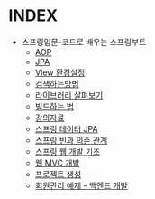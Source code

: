 # INDEX

- 스프링입문-코드로 배우는 스프링부트
    - [AOP](https://github.com/LeeJun1118/TIL/blob/main/spring/%EA%B9%80%EC%98%81%ED%95%9C%EB%8B%98%EA%B0%95%EC%9D%98/%EC%8A%A4%ED%94%84%EB%A7%81%EC%9E%85%EB%AC%B8-%EC%BD%94%EB%93%9C%EB%A1%9C%EB%B0%B0%EC%9A%B0%EB%8A%94%EC%8A%A4%ED%94%84%EB%A7%81%EB%B6%80%ED%8A%B8/AOP.md)
    - [JPA](https://github.com/LeeJun1118/TIL/blob/main/spring/%EA%B9%80%EC%98%81%ED%95%9C%EB%8B%98%EA%B0%95%EC%9D%98/%EC%8A%A4%ED%94%84%EB%A7%81%EC%9E%85%EB%AC%B8-%EC%BD%94%EB%93%9C%EB%A1%9C%EB%B0%B0%EC%9A%B0%EB%8A%94%EC%8A%A4%ED%94%84%EB%A7%81%EB%B6%80%ED%8A%B8/JPA.md)
    - [View 환경설정](https://github.com/LeeJun1118/TIL/blob/main/spring/%EA%B9%80%EC%98%81%ED%95%9C%EB%8B%98%EA%B0%95%EC%9D%98/%EC%8A%A4%ED%94%84%EB%A7%81%EC%9E%85%EB%AC%B8-%EC%BD%94%EB%93%9C%EB%A1%9C%EB%B0%B0%EC%9A%B0%EB%8A%94%EC%8A%A4%ED%94%84%EB%A7%81%EB%B6%80%ED%8A%B8/View%ED%99%98%EA%B2%BD%EC%84%A4%EC%A0%95.md)
    - [검색하는방법](https://github.com/LeeJun1118/TIL/blob/main/spring/%EA%B9%80%EC%98%81%ED%95%9C%EB%8B%98%EA%B0%95%EC%9D%98/%EC%8A%A4%ED%94%84%EB%A7%81%EC%9E%85%EB%AC%B8-%EC%BD%94%EB%93%9C%EB%A1%9C%EB%B0%B0%EC%9A%B0%EB%8A%94%EC%8A%A4%ED%94%84%EB%A7%81%EB%B6%80%ED%8A%B8/%EA%B2%80%EC%83%89%ED%95%98%EB%8A%94%EB%B0%A9%EB%B2%95.md)
    - [라이브러리 살펴보기](https://github.com/LeeJun1118/TIL/blob/main/spring/%EA%B9%80%EC%98%81%ED%95%9C%EB%8B%98%EA%B0%95%EC%9D%98/%EC%8A%A4%ED%94%84%EB%A7%81%EC%9E%85%EB%AC%B8-%EC%BD%94%EB%93%9C%EB%A1%9C%EB%B0%B0%EC%9A%B0%EB%8A%94%EC%8A%A4%ED%94%84%EB%A7%81%EB%B6%80%ED%8A%B8/%EB%9D%BC%EC%9D%B4%EB%B8%8C%EB%9F%AC%EB%A6%AC%EC%82%B4%ED%8E%B4%EB%B3%B4%EA%B8%B0.md)
    - [빌드하는 법](https://github.com/LeeJun1118/TIL/blob/main/spring/%EA%B9%80%EC%98%81%ED%95%9C%EB%8B%98%EA%B0%95%EC%9D%98/%EC%8A%A4%ED%94%84%EB%A7%81%EC%9E%85%EB%AC%B8-%EC%BD%94%EB%93%9C%EB%A1%9C%EB%B0%B0%EC%9A%B0%EB%8A%94%EC%8A%A4%ED%94%84%EB%A7%81%EB%B6%80%ED%8A%B8/%EB%B9%8C%EB%93%9C%ED%8C%8C%EC%9D%BC%EB%A7%8C%EB%93%9C%EB%8A%94%EB%B0%A9%EB%B2%95.md)
    - [강의자료](https://github.com/LeeJun1118/TIL/blob/main/spring/%EA%B9%80%EC%98%81%ED%95%9C%EB%8B%98%EA%B0%95%EC%9D%98/%EC%8A%A4%ED%94%84%EB%A7%81%EC%9E%85%EB%AC%B8-%EC%BD%94%EB%93%9C%EB%A1%9C%EB%B0%B0%EC%9A%B0%EB%8A%94%EC%8A%A4%ED%94%84%EB%A7%81%EB%B6%80%ED%8A%B8/%EC%8A%A4%ED%94%84%EB%A7%81%20%EC%9E%85%EB%AC%B8%20-%20%EC%BD%94%EB%93%9C%EB%A1%9C%20%EB%B0%B0%EC%9A%B0%EB%8A%94%20%EC%8A%A4%ED%94%84%EB%A7%81%20%EB%B6%80%ED%8A%B8%2C%20%EC%9B%B9%20MVC%2C%20DB%20%EC%A0%91%EA%B7%BC%20%EA%B8%B0%EC%88%A0%20v2021-12-01_2.pdf)
    - [스프링 데이터 JPA](https://github.com/LeeJun1118/TIL/blob/main/spring/%EA%B9%80%EC%98%81%ED%95%9C%EB%8B%98%EA%B0%95%EC%9D%98/%EC%8A%A4%ED%94%84%EB%A7%81%EC%9E%85%EB%AC%B8-%EC%BD%94%EB%93%9C%EB%A1%9C%EB%B0%B0%EC%9A%B0%EB%8A%94%EC%8A%A4%ED%94%84%EB%A7%81%EB%B6%80%ED%8A%B8/%EC%8A%A4%ED%94%84%EB%A7%81%EB%8D%B0%EC%9D%B4%ED%84%B0JPA.md)
    - [스프링 빈과 의존 관계](https://github.com/LeeJun1118/TIL/blob/main/spring/%EA%B9%80%EC%98%81%ED%95%9C%EB%8B%98%EA%B0%95%EC%9D%98/%EC%8A%A4%ED%94%84%EB%A7%81%EC%9E%85%EB%AC%B8-%EC%BD%94%EB%93%9C%EB%A1%9C%EB%B0%B0%EC%9A%B0%EB%8A%94%EC%8A%A4%ED%94%84%EB%A7%81%EB%B6%80%ED%8A%B8/%EC%8A%A4%ED%94%84%EB%A7%81%EB%B9%88%EA%B3%BC%EC%9D%98%EC%A1%B4%EA%B4%80%EA%B3%84.md)
    - [스프링 웹 개발 기초](https://github.com/LeeJun1118/TIL/blob/main/spring/%EA%B9%80%EC%98%81%ED%95%9C%EB%8B%98%EA%B0%95%EC%9D%98/%EC%8A%A4%ED%94%84%EB%A7%81%EC%9E%85%EB%AC%B8-%EC%BD%94%EB%93%9C%EB%A1%9C%EB%B0%B0%EC%9A%B0%EB%8A%94%EC%8A%A4%ED%94%84%EB%A7%81%EB%B6%80%ED%8A%B8/%EC%8A%A4%ED%94%84%EB%A7%81%EC%9B%B9%EA%B0%9C%EB%B0%9C%EA%B8%B0%EC%B4%88.md)
    - [웹 MVC 개발](https://github.com/LeeJun1118/TIL/blob/main/spring/%EA%B9%80%EC%98%81%ED%95%9C%EB%8B%98%EA%B0%95%EC%9D%98/%EC%8A%A4%ED%94%84%EB%A7%81%EC%9E%85%EB%AC%B8-%EC%BD%94%EB%93%9C%EB%A1%9C%EB%B0%B0%EC%9A%B0%EB%8A%94%EC%8A%A4%ED%94%84%EB%A7%81%EB%B6%80%ED%8A%B8/%EC%9B%B9MVC%EA%B0%9C%EB%B0%9C.md)
    - [프로젝트 생성](https://github.com/LeeJun1118/TIL/blob/main/spring/%EA%B9%80%EC%98%81%ED%95%9C%EB%8B%98%EA%B0%95%EC%9D%98/%EC%8A%A4%ED%94%84%EB%A7%81%EC%9E%85%EB%AC%B8-%EC%BD%94%EB%93%9C%EB%A1%9C%EB%B0%B0%EC%9A%B0%EB%8A%94%EC%8A%A4%ED%94%84%EB%A7%81%EB%B6%80%ED%8A%B8/%ED%94%84%EB%A1%9C%EC%A0%9D%ED%8A%B8%EC%83%9D%EC%84%B1.md)
    - [회원관리 예제 - 백엔드 개발](https://github.com/LeeJun1118/TIL/blob/main/spring/%EA%B9%80%EC%98%81%ED%95%9C%EB%8B%98%EA%B0%95%EC%9D%98/%EC%8A%A4%ED%94%84%EB%A7%81%EC%9E%85%EB%AC%B8-%EC%BD%94%EB%93%9C%EB%A1%9C%EB%B0%B0%EC%9A%B0%EB%8A%94%EC%8A%A4%ED%94%84%EB%A7%81%EB%B6%80%ED%8A%B8/%ED%9A%8C%EC%9B%90%EA%B4%80%EB%A6%AC%EC%98%88%EC%A0%9C-%EB%B0%B1%EC%97%94%EB%93%9C%EA%B0%9C%EB%B0%9C.md)